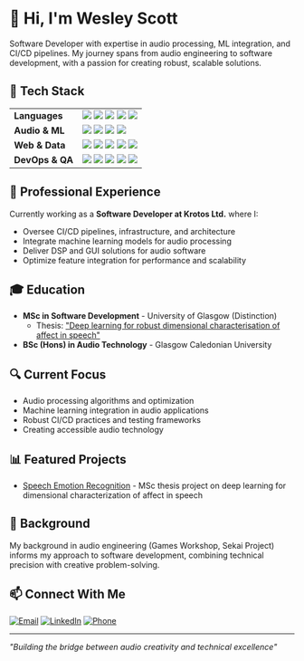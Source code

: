 # 👋 Hi, I'm Wesley Scott

Software Developer with expertise in audio processing, ML integration, and CI/CD pipelines. My journey spans from audio engineering to software development, with a passion for creating robust, scalable solutions.

## 🔧 Tech Stack
<table>
  <tr>
    <td><strong>Languages</strong></td>
    <td>
      <a href="https://isocpp.org/"><img src="https://img.shields.io/badge/-C++-00599C?style=flat-square&logo=c%2B%2B&logoColor=white" /></a>
      <a href="https://www.python.org/"><img src="https://img.shields.io/badge/-Python-3776AB?style=flat-square&logo=python&logoColor=white" /></a>
      <a href="https://www.java.com/"><img src="https://img.shields.io/badge/-Java-007396?style=flat-square&logo=java&logoColor=white" /></a>
      <a href="https://www.mathworks.com/products/matlab.html"><img src="https://img.shields.io/badge/-MATLAB-0076A8?style=flat-square&logo=mathworks&logoColor=white" /></a>
      <a href="https://www.gnu.org/software/bash/"><img src="https://img.shields.io/badge/-Shell-4EAA25?style=flat-square&logo=gnu-bash&logoColor=white" /></a>
    </td>
  </tr>
  <tr>
    <td><strong>Audio & ML</strong></td>
    <td>
      <a href="https://juce.com/"><img src="https://img.shields.io/badge/-JUCE-8DC63F?style=flat-square" /></a>
      <a href="https://pytorch.org/"><img src="https://img.shields.io/badge/-PyTorch-EE4C2C?style=flat-square&logo=pytorch&logoColor=white" /></a>
      <a href="https://github.com/terranivium/speech-emotion-recognition"><img src="https://img.shields.io/badge/-DSP-007ACC?style=flat-square" /></a>
      <a href="https://github.com/terranivium/speech-emotion-recognition"><img src="https://img.shields.io/badge/-Audio_Processing-FF6B6B?style=flat-square" /></a>
    </td>
  </tr>
  <tr>
    <td><strong>Web & Data</strong></td>
    <td>
      <a href="https://www.djangoproject.com/"><img src="https://img.shields.io/badge/-Django-092E20?style=flat-square&logo=django&logoColor=white" /></a>
      <a href="https://vuejs.org/"><img src="https://img.shields.io/badge/-Vue.js-4FC08D?style=flat-square&logo=vue.js&logoColor=white" /></a>
      <a href="https://www.mysql.com/"><img src="https://img.shields.io/badge/-MySQL-4479A1?style=flat-square&logo=mysql&logoColor=white" /></a>
      <a href="https://www.postgresql.org/"><img src="https://img.shields.io/badge/-PostgreSQL-336791?style=flat-square&logo=postgresql&logoColor=white" /></a>
      <a href="https://pandas.pydata.org/"><img src="https://img.shields.io/badge/-Pandas-150458?style=flat-square&logo=pandas&logoColor=white" /></a>
    </td>
  </tr>
  <tr>
    <td><strong>DevOps & QA</strong></td>
    <td>
      <a href="https://cmake.org/"><img src="https://img.shields.io/badge/-CMake-064F8C?style=flat-square&logo=cmake&logoColor=white" /></a>
      <a href="https://circleci.com/"><img src="https://img.shields.io/badge/-CircleCI-343434?style=flat-square&logo=circleci&logoColor=white" /></a>
      <a href="https://www.jenkins.io/"><img src="https://img.shields.io/badge/-Jenkins-D24939?style=flat-square&logo=jenkins&logoColor=white" /></a>
      <a href="https://github.com/catchorg/Catch2"><img src="https://img.shields.io/badge/-Catch2-F05032?style=flat-square" /></a>
      <a href="https://github.com/google/googletest"><img src="https://img.shields.io/badge/-GoogleTest-4285F4?style=flat-square&logo=google&logoColor=white" /></a>
    </td>
  </tr>
</table>

## 💼 Professional Experience

Currently working as a **Software Developer at Krotos Ltd.** where I:
- Oversee CI/CD pipelines, infrastructure, and architecture
- Integrate machine learning models for audio processing
- Deliver DSP and GUI solutions for audio software
- Optimize feature integration for performance and scalability

## 🎓 Education

- **MSc in Software Development** - University of Glasgow (Distinction)
  - Thesis: ["Deep learning for robust dimensional characterisation of affect in speech"](https://github.com/terranivium/speech-emotion-recognition)
- **BSc (Hons) in Audio Technology** - Glasgow Caledonian University

## 🔍 Current Focus

- Audio processing algorithms and optimization
- Machine learning integration in audio applications
- Robust CI/CD practices and testing frameworks
- Creating accessible audio technology

## 📊 Featured Projects

- [Speech Emotion Recognition](https://github.com/terranivium/speech-emotion-recognition) - MSc thesis project on deep learning for dimensional characterization of affect in speech


## 🎵 Background

My background in audio engineering (Games Workshop, Sekai Project) informs my approach to software development, combining technical precision with creative problem-solving.

## 📫 Connect With Me

[![Email](https://img.shields.io/badge/Email-wesleyscottuk%40gmail.com-red)](mailto:wesleyscottuk@gmail.com)
[![LinkedIn](https://img.shields.io/badge/LinkedIn-Wesley_Scott-blue)](https://www.linkedin.com/in/wesley-scott-0bb536101)
[![Phone](https://img.shields.io/badge/Phone-%2B44_7857409881-green)](tel:+447857409881)

---

*"Building the bridge between audio creativity and technical excellence"*

